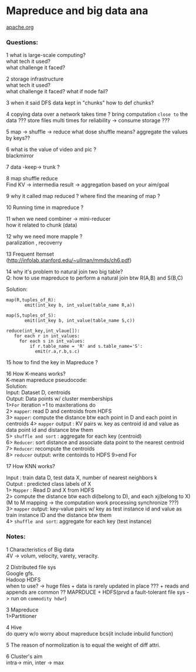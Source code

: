 # Mapreduce and big data ana
  [apache.org](https://hadoop.apache.org/docs/r1.2.1/mapred_tutorial.html)
### Questions:

1 what is large-scale computing?  
  what tech it used?  
  what challenge it faced?
  
2 storage infrastructure  
  what tech it used?  
  what challenge it faced?
  what if node fail?  
  
3 when it said DFS data kept in "chunks"
  how to def chunks?
  
4 copying data over a network takes time ?
  bring computation `close to` the data ???
  store files multi times for reliability -> consume storage ???
  
5 map -> shuffle -> reduce 
  what dose shuffle means?
  aggregate the values by keys?? 
  
6 what is the value of video and pic ?  
  blackmirror
  
7 data -keep->  trunk ?  

8 map shuffle reduce  
  Find KV -> intermedia result -> aggregation based on your aim/goal  

9 why it called map reduced ?
  where find the meaning of map ?  

10 Running time in mapreduce ?  

11 when we need combiner -> mini-reducer  
   how it related to chunk (data)  

12 why we need more mapple ?  
   paralization , recoverry  

13 Frequent Itemset  
   (http://infolab.stanford.edu/~ullman/mmds/ch6.pdf)  

14 why it's problem to natural join two big table?  
   Q: how to use mapreduce to perform a natural join btw R(A,B) and S(B,C)  
   
   Solution:  
   ```
   map(R,tuples_of_R):
          emit(int_key b, int_value(table_name R,a))
   
   map(S,tuples_of_S):
          emit(int_key b, int_value(table_name S,c))
          
   reduce(int_key,int_vlaue[]):
      for each r in int_values:
        for each s in int_values:
            if r.table_name = 'R' and s.table_name='S':
              emit(r.a,r.b,s.c)
   
   ```
15 how to find the key in Mapreduce ?  

16 How K-means works?  
   K-mean mapreduce pseudocode:  
   Solution:  
   Input: Dataset D, centroids  
   Output: Data points w/ cluster memberships  
   1>`For` iteration =1 to maxiterations do  
   2> `mapper`: read D and centroids from HDFS  
   3> `mapper`: compute the distance btw each point in D and each point in centroids
   4> `mapper` output : KV pairs w. key as centroid id and value as data point id and distance btw them  
   5> `shuffle and sort` : aggregate for each key (centroid)  
   6> `Reducer`: sort distance and associate data point to the nearest centroid  
   7> `Reducer`: recompute the centroids  
   8> `reducer` output: write centoirds to HDFS
   9>end For
  
17 How KNN works?  

  Input : train data D, test data X, number of nearest neighbors k  
  Output : predicted class labels of X  
  1> `Mapper` : Read D and X from HDFS  
  2> compute the distance btw each di(belong to D), and each xj(belong to X) (M to M mapping -> the computation work processing synchronize ???)  
  3> `mapper` output: key-value pairs w/ key as test instance id and value as train instance ID and the distance btw them  
  4> `shuffle and sort`: aggregate for each key (test instance)

### Notes:
1 Characteristics of Big data  
  4V -> volum, velocity, varety, veracity.  

2 Distributed file sys  
  Google gfs.   
  Hadoop HDFS  
  when to use? -> huge files + data is rarely updated in place ??? + reads and appends are common ??
  MAPRDUCE + HDFS(prvd a fault-tolerant file sys -> run on `commodity hdwr`)  

3 Mapreduce  
  1>Partitioner  
  
4 Hive  
  do query w/o worry about mapreduce bcs(it include inbuild function)

5 The reason of normolization is to equal the weight of diff attri.

6 Cluster's aim  
  intra-> min, inter -> max  
    
